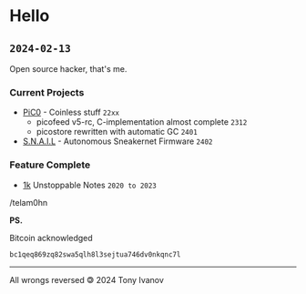 # Hello
`2024-02-13`
---

Open source hacker, that's me.


### Current Projects


- [PiC0](/telamon/picostack) - Coinless stuff `22xx`
    - picofeed v5-rc, C-implementation almost complete `2312`
    - picostore rewritten with automatic GC `2401`
- [S.N.A.I.L](https://git.sr.ht/~telamohn/snail) - Autonomous Sneakernet Firmware `2402`

<!-- - [glog](/glog.sh) - Minimal Nomadic Blog over Git -->

### Feature Complete

- [1k](https://pure.xorcery.co) Unstoppable Notes `2020 to 2023`



/telam0hn


**PS.**

Bitcoin acknowledged

```
bc1qeq869zq82swa5qlh8l3sejtua746dv0nkqnc7l
```

--------------

All wrongs reversed &#x1f12f; 2024 Tony Ivanov

